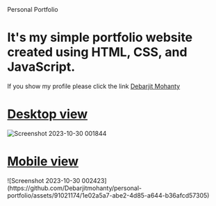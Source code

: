 <html>
  <head>Personal Portfolio</head>
  <body>
    <h1>It's my simple portfolio website created using HTML, CSS, and JavaScript.</h1>
 <p> If you show my profile please click the link <a href=https://debarjitmohanty.netfy.info/>Debarjit Mohanty</a></p>
  </body>
</html>

<h1><u>Desktop view</u></h1>

![Screenshot 2023-10-30 001844](https://github.com/Debarjitmohanty/personal-portfolio/assets/91021174/c04a9c7a-ef17-473d-b843-b7ba787173e5)
<br>
<h1><u>Mobile view</u></h1>
![Screenshot 2023-10-30 002423](https://github.com/Debarjitmohanty/personal-portfolio/assets/91021174/1e02a5a7-abe2-4d85-a644-b36afcd57305)




